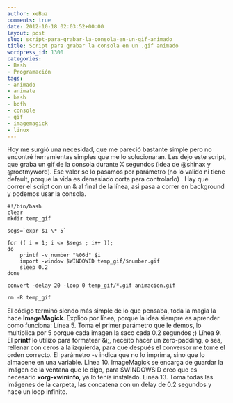 ```yaml
---
author: xeBuz
comments: true
date: 2012-10-18 02:03:52+00:00
layout: post
slug: script-para-grabar-la-consola-en-un-gif-animado
title: Script para grabar la consola en un .gif animado
wordpress_id: 1300
categories:
- Bash
- Programación
tags:
- animado
- animate
- bash
- bofh
- console
- gif
- imagemagick
- linux
---
```


Hoy me surgió una necesidad, que me pareció bastante simple pero no encontré herramientas simples que me lo solucionaran. Les dejo este script, que graba un gif de la consola durante X segundos (idea de @shinax y @rootmyword). Ese valor se lo pasamos por parámetro (no lo valido ni tiene default, porque la vida es demasiado corta para controlarlo) . Hay que correr el script con un & al final de la línea, asi pasa a correr en background y podemos usar la consola.


    
    #!/bin/bash
    clear
    mkdir temp_gif
    
    segs=`expr $1 \* 5`
    
    for (( i = 1; i <= $segs ; i++ ));
    do
    	printf -v number "%06d" $i
    	import -window $WINDOWID temp_gif/$number.gif 
    	sleep 0.2
    done
    
    convert -delay 20 -loop 0 temp_gif/*.gif animacion.gif
    
    rm -R temp_gif



El código terminó siendo más simple de lo que pensaba, toda la magia la hace **ImageMagick**. Explico por línea, porque la idea siempre es aprender como funciona:
Línea 5. Toma el primer parámetro que le demos, lo multiplica por 5 porque cada imagen la saco cada 0.2 segundos ;)
Línea 9. El **printf** lo utilizo para formatear &i;, neceito hacer un zero-padding, o sea, rellenar con ceros a la izquierda, para que después el conversor me tome el orden correcto. El parámetro -v indica que no lo imprima, sino que lo almacene en una variable.
Línea 10. ImageMagick se encarga de guardar la imágen de la ventana que le digo, para $WINDOWSID creo que es necesario **xorg-xwininfo**, ya lo tenía instalado.
Línea 13. Toma todas las imágenes de la carpeta, las concatena con un delay de 0.2 segundos y hace un loop infinito.
